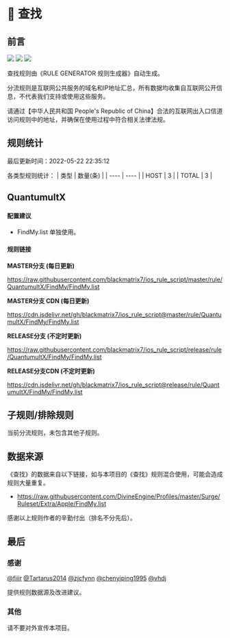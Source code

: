 # 🧸 查找

## 前言

![](https://shields.io/badge/-移除重复规则-ff69b4) ![](https://shields.io/badge/-IP--CIDR(6)合并-blueviolet) ![](https://shields.io/badge/-QuantumultX定制化规则-7cd1e3) 

查找规则由《RULE GENERATOR 规则生成器》自动生成。

分流规则是互联网公共服务的域名和IP地址汇总，所有数据均收集自互联网公开信息，不代表我们支持或使用这些服务。

请通过【中华人民共和国 People's Republic of China】合法的互联网出入口信道访问规则中的地址，并确保在使用过程中符合相关法律法规。

## 规则统计

最后更新时间：2022-05-22 22:35:12

各类型规则统计：
| 类型 | 数量(条)  | 
| ---- | ----  |
| HOST | 3  | 
| TOTAL | 3  | 


## QuantumultX 

#### 配置建议
- FindMy.list 单独使用。

#### 规则链接
**MASTER分支 (每日更新)**

https://raw.githubusercontent.com/blackmatrix7/ios_rule_script/master/rule/QuantumultX/FindMy/FindMy.list

**MASTER分支 CDN (每日更新)**

https://cdn.jsdelivr.net/gh/blackmatrix7/ios_rule_script@master/rule/QuantumultX/FindMy/FindMy.list

**RELEASE分支 (不定时更新)**

https://raw.githubusercontent.com/blackmatrix7/ios_rule_script/release/rule/QuantumultX/FindMy/FindMy.list

**RELEASE分支CDN (不定时更新)**

https://cdn.jsdelivr.net/gh/blackmatrix7/ios_rule_script@release/rule/QuantumultX/FindMy/FindMy.list

## 子规则/排除规则


当前分流规则，未包含其他子规则。

## 数据来源

《查找》的数据来自以下链接，如与本项目的《查找》规则混合使用，可能会造成规则大量重复。

- https://raw.githubusercontent.com/DivineEngine/Profiles/master/Surge/Ruleset/Extra/Apple/FindMy.list


感谢以上规则作者的辛勤付出（排名不分先后）。

## 最后

### 感谢

[@fiiir](https://github.com/fiiir) [@Tartarus2014](https://github.com/Tartarus2014) [@zjcfynn](https://github.com/zjcfynn) [@chenyiping1995](https://github.com/chenyiping1995) [@vhdj](https://github.com/vhdj)

提供规则数据源及改进建议。

### 其他

请不要对外宣传本项目。